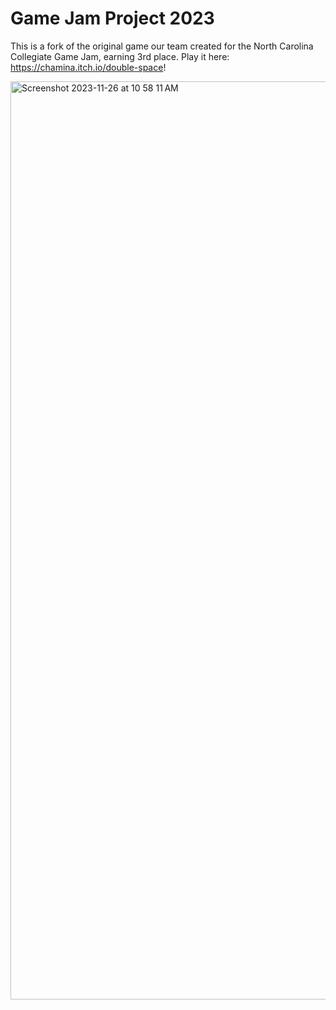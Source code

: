 # Game Jam Project 2023
This is a fork of the original game our team created for the North Carolina Collegiate Game Jam, earning 3rd place. Play it here: https://chamina.itch.io/double-space!


<img width="1469" alt="Screenshot 2023-11-26 at 10 58 11 AM" src="https://github.com/sarah-e-c/game-jam-23/assets/71732260/cb8830b4-26e7-4b04-9713-4b6c1ecc2f43">
